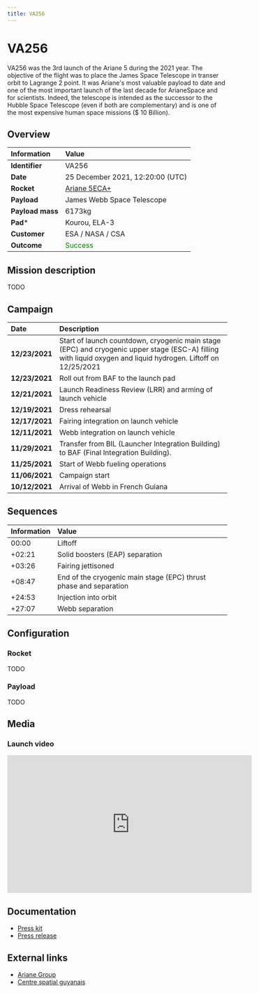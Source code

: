 ```yaml
---
title: VA256
---
```


# VA256
VA256 was the 3rd launch of the Ariane 5 during the 2021 year. The objective of the flight was to place the James Space Telescope in transer orbit to Lagrange 2 point. It was Ariane's most valuable payload to date and one of the most important launch of the last decade for ArianeSpace and for scientists. Indeed, the telescope is intended as the successor to the Hubble Space Telescope (even if both are complementary) and is one of the most expensive human space missions ($ 10 Billion).
## Overview
| Information | Value  |
|:-|:-|
| **Identifier** | VA256 |
| **Date** | 25 December 2021, 12:20:00 (UTC) |
| **Rocket** | [Ariane 5ECA+](/rocket/ariane5ecaplus/) |
| **Payload** | James Webb Space Telescope |
| **Payload mass** | 6173kg |
| **Pad*** | Kourou, ELA-3 |
| **Customer** | ESA / NASA / CSA |
| **Outcome** | <span style="color:green">Success</span> |

## Mission description
TODO
## Campaign
| Date | Description  |
|:-|:-|
| **12/23/2021** | Start of launch countdown, cryogenic main stage (EPC) and cryogenic upper stage (ESC-A) filling with liquid oxygen and liquid hydrogen. Liftoff on 12/25/2021 |
| **12/23/2021** | Roll out from BAF to the launch pad |
| **12/21/2021** | Launch Readiness Review (LRR) and arming of launch vehicle |
| **12/19/2021** | Dress rehearsal |
| **12/17/2021** | Fairing integration on launch vehicle |
| **12/11/2021** | Webb integration on launch vehicle |
| **11/29/2021** | Transfer from BIL (Launcher Integration Building) to BAF (Final Integration Building). |
| **11/25/2021** | Start of Webb fueling operations |
| **11/06/2021** | Campaign start |
| **10/12/2021** | Arrival of Webb in French Guiana |

## Sequences
| Information | Value  |
|:-|:-|
| 00:00 | Liftoff  |
| +02:21 | Solid boosters (EAP) separation |
| +03:26 | Fairing jettisoned | 
| +08:47 | End of the cryogenic main stage (EPC) thrust phase and separation | 
| +24:53 | Injection into orbit |
| +27:07 | Webb separation |  

## Configuration
### Rocket
TODO
### Payload
TODO
## Media
### Launch video
<iframe width="560" height="315" src="https://www.youtube-nocookie.com/embed/J70xqApTUow" title="YouTube video player" frameborder="0" allow="accelerometer; autoplay; clipboard-write; encrypted-media; gyroscope; picture-in-picture" allowfullscreen></iframe>

## Documentation
* [Press kit](https://www.arianespace.com/wp-content/uploads/2021/12/VA256-launchkit-EN.pdf)
* [Press release](https://www.arianespace.com/press-release/ariane-5-successful-launch-webb-space-telescope/)
## External links
* [Ariane Group](https://www.ariane.group/fr/ariane-lancement/va256/)
* [Centre spatial guyanais](https://centrespatialguyanais.cnes.fr/fr/va256-lancement-du-telescope-webb)